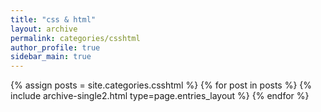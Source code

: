 ```yaml
---
title: "css & html"
layout: archive
permalink: categories/csshtml
author_profile: true
sidebar_main: true
---
```



{% assign posts = site.categories.csshtml %}
{% for post in posts %} {% include archive-single2.html type=page.entries_layout %} {% endfor %}



